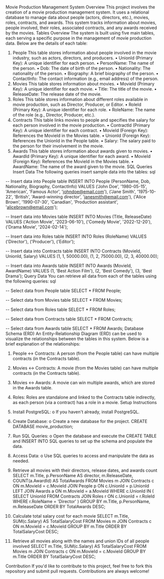 Movie Production Management System
Overview
This project involves the creation of a movie production management system. It uses a relational database to manage data about people (actors, directors, etc.), movies, roles, contracts, and awards. This system tracks information about movies, people involved, their roles, associated contracts, and any awards received by the movies.
Tables Overview
The system is built using five main tables, each serving a specific purpose in the management of movie production data. Below are the details of each table:
1. People
This table stores information about people involved in the movie industry, such as actors, directors, and producers.
•	UnionId (Primary Key): A unique identifier for each person.
•	PersonName: The name of the person.
•	Dob: The date of birth of the person.
•	Nationality: The nationality of the person.
•	Biography: A brief biography of the person.
•	ContactInfo: The contact information (e.g., email address) of the person.
2. Movies
This table stores information about movies.
•	MovieId (Primary Key): A unique identifier for each movie.
•	Title: The title of the movie.
•	ReleaseDate: The release date of the movie.
3. Roles
This table stores information about different roles available in movie production, such as Director, Producer, or Editor.
•	RoleId (Primary Key): A unique identifier for each role.
•	RoleName: The name of the role (e.g., Director, Producer, etc.).
4. Contracts
This table links movies to people and specifies the salary for each person involved in the movie production.
•	ContractId (Primary Key): A unique identifier for each contract.
•	MovieId (Foreign Key): References the MovieId in the Movies table.
•	UnionId (Foreign Key): References the UnionId in the People table.
•	Salary: The salary paid to the person for their involvement in the movie.
5. Awards
This table stores information about awards given to movies.
•	AwardId (Primary Key): A unique identifier for each award.
•	MovieId (Foreign Key): References the MovieId in the Movies table.
•	AwardName: The name of the award given to the movie.
SQL Queries
Insert Data
The following queries insert sample data into the tables:
sql

-- Insert data into People table
INSERT INTO People (PersonName, Dob, Nationality, Biography, ContactInfo)
VALUES 
    ('John Doe', '1980-05-15', 'American', 'Famous Actor', 'johndoe@email.com'),
    ('Jane Smith', '1975-10-22', 'British', 'Award-winning director', 'janesmith@email.com'),
    ('Alice Brown', '1990-07-30', 'Canadian', 'Production assistant', 'alicebrown@email.com');

-- Insert data into Movies table
INSERT INTO Movies (Title, ReleaseDate)
VALUES 
    ('Action Movie', '2023-06-10'),
    ('Comedy Movie', '2022-12-20'),
    ('Drama Movie', '2024-02-14');

-- Insert data into Roles table
INSERT INTO Roles (RoleName)
VALUES 
    ('Director'),
    ('Producer'),
    ('Editor');

-- Insert data into Contracts table
INSERT INTO Contracts (MovieId, UnionId, Salary)
VALUES 
    (1, 1, 50000.00),
    (1, 2, 75000.00),
    (2, 3, 40000.00);

-- Insert data into Awards table
INSERT INTO Awards (MovieId, AwardName)
VALUES 
    (1, 'Best Action Film'),
    (2, 'Best Comedy'),
    (3, 'Best Drama');
Query Data
You can retrieve all data from each of the tables using the following queries:
sql

-- Select data from People table
SELECT * FROM People;

-- Select data from Movies table
SELECT * FROM Movies;

-- Select data from Roles table
SELECT * FROM Roles;

-- Select data from Contracts table
SELECT * FROM Contracts;

-- Select data from Awards table
SELECT * FROM Awards;
Database Schema (ERD)
An Entity-Relationship Diagram (ERD) can be used to visualize the relationships between the tables in this system. Below is a brief explanation of the relationships:
1.	People ↔ Contracts: A person (from the People table) can have multiple contracts (in the Contracts table).
2.	Movies ↔ Contracts: A movie (from the Movies table) can have multiple contracts (in the Contracts table).
3.	Movies ↔ Awards: A movie can win multiple awards, which are stored in the Awards table.
4.	Roles: Roles are standalone and linked to the Contracts table indirectly, as each person (via a contract) has a role in a movie.
Setup Instructions
1.	Install PostgreSQL:
o	If you haven't already, install PostgreSQL.
2.	Create Database:
o	Create a new database for the project.
CREATE DATABASE movie_production;
3.	Run SQL Queries:
o	Open the database and execute the CREATE TABLE and INSERT INTO SQL queries to set up the schema and populate the data.
4.	Access Data:
o	Use SQL queries to access and manipulate the data as needed.

1. Retrieve all movies with their directors, release dates, and awards count
SELECT 
    m.Title, 
    p.PersonName AS director, 
    m.ReleaseDate, 
    COUNT(a.AwardId) AS TotalAwards
FROM Movies m
JOIN Contracts c ON m.MovieId = c.MovieId
JOIN People p ON c.UnionId = p.UnionId
LEFT JOIN Awards a ON m.MovieId = a.MovieId
WHERE c.UnionId IN (
    SELECT UnionId FROM Contracts 
    JOIN Roles r ON c.UnionId = r.RoleId 
    WHERE r.RoleName = 'Director'
)
GROUP BY m.Title, p.PersonName, m.ReleaseDate
ORDER BY TotalAwards DESC;

2. Calculate total salary cost for each movie
SELECT 
    m.Title, 
    SUM(c.Salary) AS TotalSalaryCost
FROM Movies m
JOIN Contracts c ON m.MovieId = c.MovieId
GROUP BY m.Title
ORDER BY TotalSalaryCost DESC;
3. Retrieve all movies along with the names and union IDs of all people involved
SELECT 
    m.Title, 
    SUM(c.Salary) AS TotalSalaryCost
FROM Movies m
JOIN Contracts c ON m.MovieId = c.MovieId
GROUP BY m.Title
ORDER BY TotalSalaryCost DESC;

Contribution
If you'd like to contribute to this project, feel free to fork this repository and submit pull requests. Contributions are always welcome!
